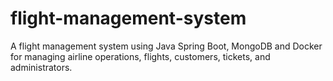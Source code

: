 # flight-management-system
A flight management system using Java Spring Boot, MongoDB and Docker for managing airline operations, flights, customers, tickets, and administrators.
